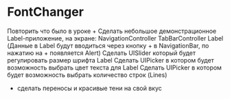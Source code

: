 # FontChanger
Повторить что было в уроке 
+
Сделать небольшое демонстрационное Label-приложение, на экране:
NavigationController 
TabBarController
Label (Данные в Label будут вводиться через кнопку + в NavigationBar, по нажатию на + появляется Alert)
Сделать UISlider который будет регулировать размер шрифта Label
Сделать UIPicker в котором будет возможность выбрать цвет текста для Label
Сделать UIPicker в котором будет возможность выбрать количество строк (Lines)
+ сделать переносы и красивые тени на свой вкус
